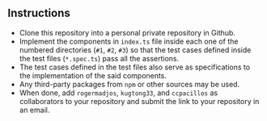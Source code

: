 ## Instructions

- Clone this repository into a personal private repository in Github.
- Implement the components in `index.ts` file inside each one of the numbered directories (`#1`, `#2`, `#3`) so that the test cases defined inside the test files (`*.spec.ts`) pass all the assertions.
- The test cases defined in the test files also serve as specifications to the implementation of the said components.
- Any third-party packages from `npm` or other sources may be used.
- When done, add `rogermadjos`, `kugtong33`, and `ccpacillos` as collaborators to your repository and submit the link to your repository in an email.
